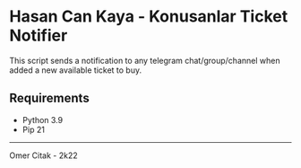 # Hasan Can Kaya - Konusanlar Ticket Notifier

This script sends a notification to any telegram chat/group/channel when added a new available ticket to buy.

## Requirements

* Python 3.9
* Pip 21


---

Omer Citak - 2k22
